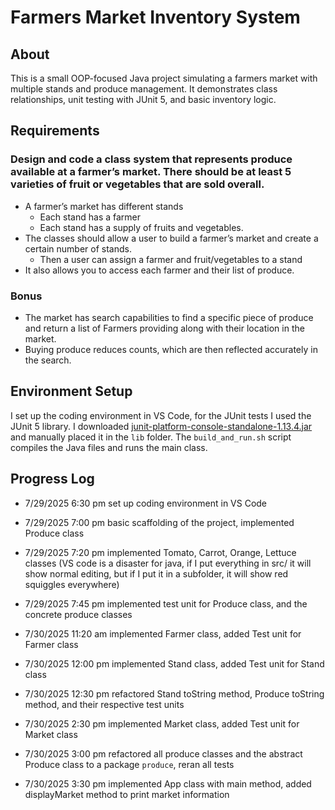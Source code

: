 # Farmers Market Inventory System

## About 

This is a small OOP-focused Java project simulating a farmers market with multiple stands and produce management. It demonstrates class relationships, unit testing with JUnit 5, and basic inventory logic.


## Requirements

### Design and code a class system that represents produce available at a farmer’s market. There should be at least 5 varieties of fruit or vegetables that are sold overall.

- A farmer’s market has different stands
    - Each stand has a farmer
    - Each stand has a supply of fruits and vegetables.
- The classes should allow a user to build a farmer’s market and create a certain number of stands.
    - Then a user can assign a farmer and fruit/vegetables to a stand
- It also allows you to access each farmer and their list of produce.

### Bonus

- The market has search capabilities to find a specific piece of produce and return a list of Farmers providing along with their location in the market.
- Buying produce reduces counts, which are then reflected accurately in the search.

## Environment Setup

I set up the coding environment in VS Code, for the JUnit tests I used the JUnit 5 library. I downloaded [junit-platform-console-standalone-1.13.4.jar](https://repo1.maven.org/maven2/org/junit/platform/junit-platform-console-standalone/1.13.4/) and manually placed it in the `lib` folder. The `build_and_run.sh` script compiles the Java files and runs the main class.

## Progress Log

- 7/29/2025 6:30 pm set up coding environment in VS Code

- 7/29/2025 7:00 pm basic scaffolding of the project, implemented Produce class

- 7/29/2025 7:20 pm implemented Tomato, Carrot, Orange, Lettuce classes (VS code is a disaster for java, if I put everything in src/ it will show normal editing, but if I put it in a subfolder, it will show red squiggles everywhere)

- 7/29/2025 7:45 pm implemented test unit for Produce class, and the concrete produce classes

- 7/30/2025 11:20 am implemented Farmer class, added Test unit for Farmer class

- 7/30/2025 12:00 pm implemented Stand class, added Test unit for Stand class

- 7/30/2025 12:30 pm refactored Stand toString method, Produce toString method, and their respective test units

- 7/30/2025 2:30 pm implemented Market class, added Test unit for Market class

- 7/30/2025 3:00 pm refactored all produce classes and the abstract Produce class to a package `produce`, reran all tests

- 7/30/2025 3:30 pm implemented App class with main method, added displayMarket method to print market information

